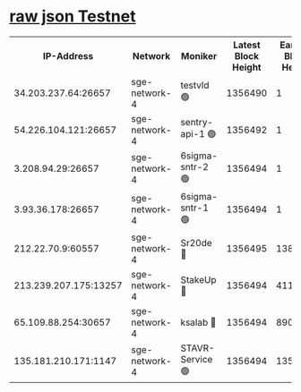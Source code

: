 
[raw json Testnet](https://rpc-check.sget.stavr.tech/sget/rpc-sget-result.json)
=


<table><tr><th>IP-Address</th><th>Network</th><th>Moniker</th><th>Latest Block Height</th><th>Earliest Block Height</th><th>Catching Up</th><th>Tx Index</th><th>Voting Power</th><th>Scan Time</th></tr><tr><td>34.203.237.64:26657</td><td>sge-network-4</td><td>testvld 🟢</td><td>1356490</td><td>1</td><td>False</td><td>on</td><td>0</td><td>2024-01-31T16:31:07.978012487UTC</td></tr><tr><td>54.226.104.121:26657</td><td>sge-network-4</td><td>sentry-api-1 🟢</td><td>1356492</td><td>1</td><td>False</td><td>on</td><td>0</td><td>2024-01-31T16:31:22.944906518UTC</td></tr><tr><td>3.208.94.29:26657</td><td>sge-network-4</td><td>6sigma-sntr-2 🟢</td><td>1356494</td><td>1</td><td>False</td><td>on</td><td>0</td><td>2024-01-31T16:31:33.093514318UTC</td></tr><tr><td>3.93.36.178:26657</td><td>sge-network-4</td><td>6sigma-sntr-1 🟢</td><td>1356494</td><td>1</td><td>False</td><td>on</td><td>0</td><td>2024-01-31T16:31:35.755866751UTC</td></tr><tr><td>212.22.70.9:60557</td><td>sge-network-4</td><td>Sr20de 🔴</td><td>1356495</td><td>138001</td><td>False</td><td>on</td><td>104</td><td>2024-01-31T16:31:38.622584771UTC</td></tr><tr><td>213.239.207.175:13257</td><td>sge-network-4</td><td>StakeUp 🔴</td><td>1356494</td><td>411001</td><td>False</td><td>off</td><td>100</td><td>2024-01-31T16:31:32.046583705UTC</td></tr><tr><td>65.109.88.254:30657</td><td>sge-network-4</td><td>ksalab 🔴</td><td>1356494</td><td>890001</td><td>False</td><td>off</td><td>1597</td><td>2024-01-31T16:31:36.065836947UTC</td></tr><tr><td>135.181.210.171:1147</td><td>sge-network-4</td><td>STAVR-Service 🟢</td><td>1356494</td><td>1354001</td><td>False</td><td>on</td><td>0</td><td>2024-01-31T16:31:32.433611251UTC</td></tr></table>
